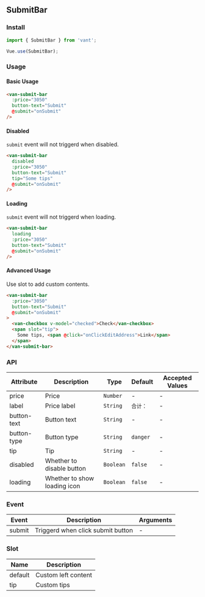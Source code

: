 ## SubmitBar

### Install
``` javascript
import { SubmitBar } from 'vant';

Vue.use(SubmitBar);
```

### Usage

#### Basic Usage

```html
<van-submit-bar
  :price="3050"
  button-text="Submit"
  @submit="onSubmit"
/>
```

#### Disabled
`submit` event will not triggerd when disabled.

```html
<van-submit-bar
  disabled
  :price="3050"
  button-text="Submit"
  tip="Some tips"
  @submit="onSubmit"
/>
```

#### Loading
`submit` event will not triggerd when loading.

```html
<van-submit-bar
  loading
  :price="3050"
  button-text="Submit"
  @submit="onSubmit"
/>
```

#### Advanced Usage
Use slot to add custom contents.

```html
<van-submit-bar
  :price="3050"
  button-text="Submit"
  @submit="onSubmit"
>
  <van-checkbox v-model="checked">Check</van-checkbox>
  <span slot="tip">
    Some tips, <span @click="onClickEditAddress">Link</span>
  </span>
</van-submit-bar>
```

### API

| Attribute | Description | Type | Default | Accepted Values |
|-----------|-----------|-----------|-------------|-------------|
| price | Price |  `Number` | - | - |
| label | Price label |  `String` | `合计：` | - |
| button-text | Button text | `String` | - | - |
| button-type | Button type |  `String` | `danger` | - |
| tip | Tip |  `String` | - | - |
| disabled | Whether to disable button |  `Boolean` | `false` | - |
| loading | Whether to show loading icon |  `Boolean` | `false` | - |

### Event

| Event | Description | Arguments |
|-----------|-----------|-----------|
| submit | Triggerd when click submit button | - |

### Slot

| Name | Description |
|-----------|-----------|
| default | Custom left content |
| tip | Custom tips |

